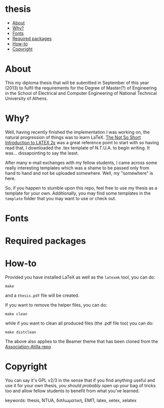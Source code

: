 thesis
======
* [About](#about)
* [Why?](#why)
* [Fonts](#fonts)
* [Required packages](#required-packages)
* [How-to](#how-to)
* [Copyright](#copyright)

# About #

This my diploma thesis that will be submitted in September of this year (2013)
to fulfil the requirements for the Degree of Master(?) of Engineering in the
School of Electrical and Computer Engineering of National Technical University
of Athens.

# Why? #

Well, having recently finished the implementation I was working on, the natural
progression of things was to learn LaTeX. [The Not So Short
Introduction to LATEX 2ε](http://tobi.oetiker.ch/lshort/lshort.pdf) was a great
reference point to start with so having read that, I downloaded the .tex
template of N.T.U.A. to begin writing. It was... dissapointing to say the
least.

After many e-mail exchanges with my fellow students, I came across some really
interesting templates which was a shame to be passed only from hand to hand and
not be uploaded somewhere. Well, my "somewhere" is here.

So, if you happen to stumble upon this repo, feel free to use my thesis as a
template for your own. Additionally, you may find some templates in the
`template` folder that you may want to use or check out.

# Fonts #

# Required packages #

# How-to #

Provided you have installed LaTeX as well as the `latexmk` tool, you can do:

```
make
```

and a `thesis.pdf` file will be created.

If you want to remove the helper files, you can do:

```
make clean
```

while if you want to clean all produced files (the .pdf file too) you can do:

```
make distclean
```

The above also applies to the Beamer theme that has been cloned from the
[Association-Atilla repo](https://github.com/Association-Atilla/atilla-beamer)

# Copyright #

You can say it's GPL v2/3 in the sense that if you find anything useful and
use it for your own thesis, *you should probably* open up your bag of tricks too
and allow fellow students to benefit from what you've learned.



keywords: thesis, NTUA, διπλωματική, ΕΜΠ, latex, xetex, xelatex


